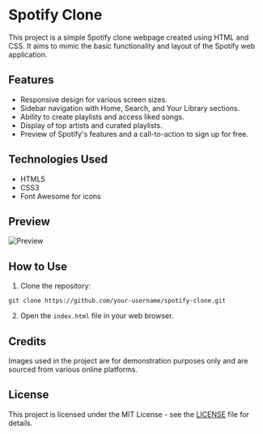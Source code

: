 <!DOCTYPE html>
<html lang="en">

<head>
    <meta charset="UTF-8">
    <meta name="viewport" content="width=device-width, initial-scale=1.0">
</head>

<body>
    <h1>Spotify Clone</h1>
    <p>This project is a simple Spotify clone webpage created using HTML and CSS. It aims to mimic the basic functionality and layout of the Spotify web application.</p>
    <h2>Features</h2>
    <ul>
        <li>Responsive design for various screen sizes.</li>
        <li>Sidebar navigation with Home, Search, and Your Library sections.</li>
        <li>Ability to create playlists and access liked songs.</li>
        <li>Display of top artists and curated playlists.</li>
        <li>Preview of Spotify's features and a call-to-action to sign up for free.</li>
    </ul>
    <h2>Technologies Used</h2>
    <ul>
        <li>HTML5</li>
        <li>CSS3</li>
        <li>Font Awesome for icons</li>
    </ul>
    <h2>Preview</h2>
    <img src="./preview.png" alt="Preview" style="max-width: 100%;">
    <h2>How to Use</h2>
    <ol>
        <li>Clone the repository:</li>
    </ol>
    <p><code>git clone https://github.com/your-username/spotify-clone.git</code></p>
    <ol start="2">
        <li>Open the <code>index.html</code> file in your web browser.</li>
    </ol>
    <h2>Credits</h2>
    <p>Images used in the project are for demonstration purposes only and are sourced from various online platforms.</p>
    <h2>License</h2>
    <p>This project is licensed under the MIT License - see the <a href="LICENSE">LICENSE</a> file for details.</p>
</body>

</html>
